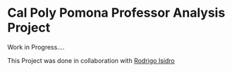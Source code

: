 # Cal Poly Pomona Professor Analysis Project

Work in Progress....

This Project was done in collaboration with [Rodrigo Isidro](https://github.com/Rodgeroger) 
